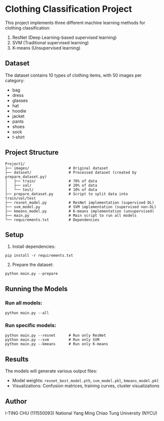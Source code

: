 # Clothing Classification Project

This project implements three different machine learning methods for clothing classification:
1. ResNet (Deep Learning-based supervised learning)
2. SVM (Traditional supervised learning)
3. K-means (Unsupervised learning)

## Dataset

The dataset contains 10 types of clothing items, with 50 images per category:
- bag
- dress
- glasses
- hat
- hoodie
- jacket
- pants
- shoes
- sock
- t-shirt

## Project Structure

```
Project1/
├── images/                  # Original dataset
├── dataset/                 # Processed dataset (created by prepare_dataset.py)
│   ├── train/               # 70% of data
│   ├── val/                 # 20% of data
│   └── test/                # 10% of data
├── prepare_dataset.py       # Script to split data into train/val/test
├── resnet_model.py          # ResNet implementation (supervised DL)
├── svm_model.py             # SVM implementation (supervised non-DL)
├── kmeans_model.py          # K-means implementation (unsupervised)
├── main.py                  # Main script to run all models
└── requirements.txt         # Dependencies
```

## Setup

1. Install dependencies:
```
pip install -r requirements.txt
```

2. Prepare the dataset:
```
python main.py --prepare
```

## Running the Models

### Run all models:
```
python main.py --all
```

### Run specific models:
```
python main.py --resnet      # Run only ResNet
python main.py --svm         # Run only SVM
python main.py --kmeans      # Run only K-means
```

## Results

The models will generate various output files:
- Model weights: `resnet_best_model.pth`, `svm_model.pkl`, `kmeans_model.pkl`
- Visualizations: Confusion matrices, training curves, cluster visualizations

## Author

I-TING CHU (111550093)
National Yang Ming Chiao Tung University (NYCU) 